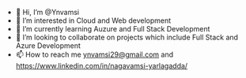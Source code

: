 - 👋 Hi, I’m @Ynvamsi
- 👀 I’m interested in Cloud and Web development
- 🌱 I’m currently learning Auzure and Full Stack Development 
- 💞️ I’m looking to collaborate on projects which include Full Stack and Azure Development 
- 📫 How to reach me ynvamsi29@gmail.com and https://www.linkedin.com/in/nagavamsi-yarlagadda/ 

<!---
Ynvamsi/Ynvamsi is a ✨ special ✨ repository because its `README.md` (this file) appears on your GitHub profile.
You can click the Preview link to take a look at your changes.
--->
